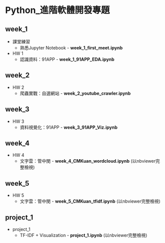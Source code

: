 # Python_進階軟體開發專題

## week_1
+ 課堂練習
  + 熟悉Jupyter Notebook - **week_1_first_meet.ipynb**
+ HW 1
  + 認識資料：91APP - **week_1_91APP_EDA.ipynb**

## week_2
+ HW 2
  + 爬蟲實戰：自選網站 - **week_2_youtube_crawler.ipynb**

## week_3
+ HW 3
  + 資料視覺化：91APP - **week_3_91APP_Viz.ipynb**

## week_4
+ HW 4
  + 文字雲：管中閔 - **week_4_CMKuan_wordcloud.ipynb** (以nbviewer完整檢視)

## week_5
+ HW 5
  + 文字雲：管中閔 - **week_5_CMKuan_tfidf.ipynb** (以nbviewer完整檢視)

## project_1
+ project_1
  + TF-IDF + Visualization - **project_1.ipynb** (以nbviewer完整檢視)
  
